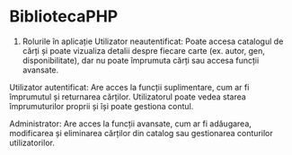 # BibliotecaPHP

1. Rolurile în aplicație
Utilizator neautentificat: Poate accesa catalogul de cărți și poate vizualiza detalii despre fiecare carte (ex. autor, gen, disponibilitate), dar nu poate împrumuta cărți sau accesa funcții avansate.

Utilizator autentificat: Are acces la funcții suplimentare, cum ar fi împrumutul și returnarea cărților.
Utilizatorul poate vedea starea împrumuturilor proprii și își poate gestiona contul.

Administrator: Are acces la funcții avansate, cum ar fi adăugarea, modificarea și eliminarea cărților din catalog sau gestionarea conturilor utilizatorilor.
